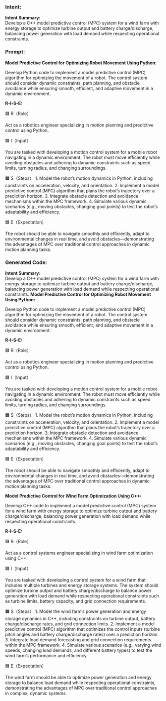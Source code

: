 ### Intent:
**Intent Summary:**  
Develop a C++ model predictive control (MPC) system for a wind farm with energy storage to optimize turbine output and battery charge/discharge, balancing power generation with load demand while respecting operational constraints.

### Prompt:
**Model Predictive Control for Optimizing Robot Movement Using Python:**

Develop Python code to implement a model predictive control (MPC) algorithm for optimizing the movement of a robot. The control system should consider dynamic constraints, path planning, and obstacle avoidance while ensuring smooth, efficient, and adaptive movement in a dynamic environment.

**R-I-S-E:**

🟥 R（Role）

Act as a robotics engineer specializing in motion planning and predictive control using Python.

🟩 I（Input）

You are tasked with developing a motion control system for a mobile robot navigating in a dynamic environment. The robot must move efficiently while avoiding obstacles and adhering to dynamic constraints such as speed limits, turning radius, and changing surroundings.

🟧 S（Steps）
	1.	Model the robot’s motion dynamics in Python, including constraints on acceleration, velocity, and orientation.
	2.	Implement a model predictive control (MPC) algorithm that plans the robot’s trajectory over a prediction horizon.
	3.	Integrate obstacle detection and avoidance mechanisms within the MPC framework.
	4.	Simulate various dynamic scenarios (e.g., moving obstacles, changing goal points) to test the robot’s adaptability and efficiency.

🟦 E（Expectation）

The robot should be able to navigate smoothly and efficiently, adapt to environmental changes in real time, and avoid obstacles—demonstrating the advantages of MPC over traditional control approaches in dynamic motion planning tasks.

### Generated Code:
**Intent Summary:**  
Develop a C++ model predictive control (MPC) system for a wind farm with energy storage to optimize turbine output and battery charge/discharge, balancing power generation with load demand while respecting operational constraints.
**Model Predictive Control for Optimizing Robot Movement Using Python:**

Develop Python code to implement a model predictive control (MPC) algorithm for optimizing the movement of a robot. The control system should consider dynamic constraints, path planning, and obstacle avoidance while ensuring smooth, efficient, and adaptive movement in a dynamic environment.

**R-I-S-E:**

🟥 R（Role）

Act as a robotics engineer specializing in motion planning and predictive control using Python.

🟩 I（Input）

You are tasked with developing a motion control system for a mobile robot navigating in a dynamic environment. The robot must move efficiently while avoiding obstacles and adhering to dynamic constraints such as speed limits, turning radius, and changing surroundings.

🟧 S（Steps）
	1.	Model the robot’s motion dynamics in Python, including constraints on acceleration, velocity, and orientation.
	2.	Implement a model predictive control (MPC) algorithm that plans the robot’s trajectory over a prediction horizon.
	3.	Integrate obstacle detection and avoidance mechanisms within the MPC framework.
	4.	Simulate various dynamic scenarios (e.g., moving obstacles, changing goal points) to test the robot’s adaptability and efficiency.

🟦 E（Expectation）

The robot should be able to navigate smoothly and efficiently, adapt to environmental changes in real time, and avoid obstacles—demonstrating the advantages of MPC over traditional control approaches in dynamic motion planning tasks.

**Model Predictive Control for Wind Farm Optimization Using C++:**

Develop C++ code to implement a model predictive control (MPC) system for a wind farm with energy storage to optimize turbine output and battery charge/discharge, balancing power generation with load demand while respecting operational constraints.

**R-I-S-E:**

🟥 R（Role）

Act as a control systems engineer specializing in wind farm optimization using C++.

🟩 I（Input）

You are tasked with developing a control system for a wind farm that includes multiple turbines and energy storage systems. The system should optimize turbine output and battery charge/discharge to balance power generation with load demand while respecting operational constraints such as turbine limits, battery capacity, and grid connection requirements.

🟧 S（Steps）
	1.	Model the wind farm’s power generation and energy storage dynamics in C++, including constraints on turbine output, battery charge/discharge rates, and grid connection limits.
	2.	Implement a model predictive control (MPC) algorithm that optimizes the control inputs (turbine pitch angles and battery charge/discharge rates) over a prediction horizon.
	3.	Integrate load demand forecasting and grid connection requirements within the MPC framework.
	4.	Simulate various scenarios (e.g., varying wind speeds, changing load demands, and different battery types) to test the wind farm’s performance and efficiency.

🟦 E（Expectation）

The wind farm should be able to optimize power generation and energy storage to balance load demand while respecting operational constraints, demonstrating the advantages of MPC over traditional control approaches in complex, dynamic systems.
